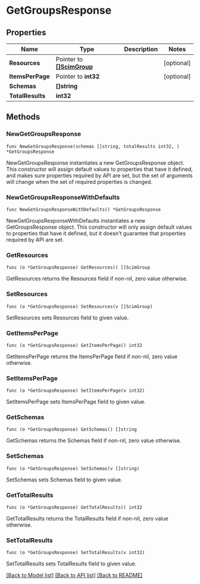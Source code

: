 # GetGroupsResponse

## Properties

Name | Type | Description | Notes
------------ | ------------- | ------------- | -------------
**Resources** | Pointer to [**[]ScimGroup**](ScimGroup.md) |  | [optional] 
**ItemsPerPage** | Pointer to **int32** |  | [optional] 
**Schemas** | **[]string** |  | 
**TotalResults** | **int32** |  | 

## Methods

### NewGetGroupsResponse

`func NewGetGroupsResponse(schemas []string, totalResults int32, ) *GetGroupsResponse`

NewGetGroupsResponse instantiates a new GetGroupsResponse object.
This constructor will assign default values to properties that have it defined,
and makes sure properties required by API are set, but the set of arguments
will change when the set of required properties is changed.

### NewGetGroupsResponseWithDefaults

`func NewGetGroupsResponseWithDefaults() *GetGroupsResponse`

NewGetGroupsResponseWithDefaults instantiates a new GetGroupsResponse object.
This constructor will only assign default values to properties that have it defined,
but it doesn't guarantee that properties required by API are set.

### GetResources

`func (o *GetGroupsResponse) GetResources() []ScimGroup`

GetResources returns the Resources field if non-nil, zero value otherwise.

### SetResources

`func (o *GetGroupsResponse) SetResources(v []ScimGroup)`

SetResources sets Resources field to given value.

### GetItemsPerPage

`func (o *GetGroupsResponse) GetItemsPerPage() int32`

GetItemsPerPage returns the ItemsPerPage field if non-nil, zero value otherwise.

### SetItemsPerPage

`func (o *GetGroupsResponse) SetItemsPerPage(v int32)`

SetItemsPerPage sets ItemsPerPage field to given value.

### GetSchemas

`func (o *GetGroupsResponse) GetSchemas() []string`

GetSchemas returns the Schemas field if non-nil, zero value otherwise.

### SetSchemas

`func (o *GetGroupsResponse) SetSchemas(v []string)`

SetSchemas sets Schemas field to given value.

### GetTotalResults

`func (o *GetGroupsResponse) GetTotalResults() int32`

GetTotalResults returns the TotalResults field if non-nil, zero value otherwise.

### SetTotalResults

`func (o *GetGroupsResponse) SetTotalResults(v int32)`

SetTotalResults sets TotalResults field to given value.


[[Back to Model list]](../README.md#documentation-for-models) [[Back to API list]](../README.md#documentation-for-api-endpoints) [[Back to README]](../README.md)


